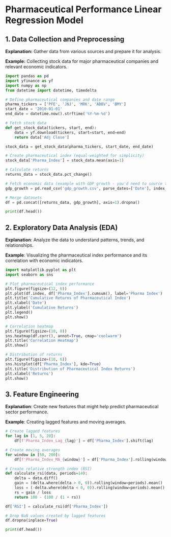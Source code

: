 # Pharmaceutical Performance Linear Regression Model

## 1. Data Collection and Preprocessing

**Explanation:** Gather data from various sources and prepare it for analysis.

**Example:** Collecting stock data for major pharmaceutical companies and relevant economic indicators.

```python
import pandas as pd
import yfinance as yf
import numpy as np
from datetime import datetime, timedelta

# Define pharmaceutical companies and date range
pharma_tickers = ['PFE', 'JNJ', 'MRK', 'ABBV', 'BMY']
start_date = '2010-01-01'
end_date = datetime.now().strftime('%Y-%m-%d')

# Fetch stock data
def get_stock_data(tickers, start, end):
    data = yf.download(tickers, start=start, end=end)
    return data['Adj Close']

stock_data = get_stock_data(pharma_tickers, start_date, end_date)

# Create pharmaceutical index (equal-weighted for simplicity)
stock_data['Pharma_Index'] = stock_data.mean(axis=1)

# Calculate returns
returns_data = stock_data.pct_change()

# Fetch economic data (example with GDP growth - you'd need to source this data)
gdp_growth = pd.read_csv('gdp_growth.csv', parse_dates=['Date'], index_col='Date')

# Merge datasets
df = pd.concat([returns_data, gdp_growth], axis=1).dropna()

print(df.head())
```

## 2. Exploratory Data Analysis (EDA)

**Explanation**: Analyze the data to understand patterns, trends, and relationships.

**Example**: Visualizing the pharmaceutical index performance and its correlation with economic indicators.

```python
import matplotlib.pyplot as plt
import seaborn as sns

# Plot pharmaceutical index performance
plt.figure(figsize=(12, 6))
plt.plot(df.index, df['Pharma_Index'].cumsum(), label='Pharma Index')
plt.title('Cumulative Returns of Pharmaceutical Index')
plt.xlabel('Date')
plt.ylabel('Cumulative Returns')
plt.legend()
plt.show()

# Correlation heatmap
plt.figure(figsize=(10, 8))
sns.heatmap(df.corr(), annot=True, cmap='coolwarm')
plt.title('Correlation Heatmap')
plt.show()

# Distribution of returns
plt.figure(figsize=(10, 6))
sns.histplot(df['Pharma_Index'], kde=True)
plt.title('Distribution of Pharmaceutical Index Returns')
plt.xlabel('Returns')
plt.show()
```

## 3. Feature Engineering

**Explanation**: Create new features that might help predict pharmaceutical sector performance.

**Example**: Creating lagged features and moving averages.

```python
# Create lagged features
for lag in [1, 5, 20]:
    df[f'Pharma_Index_Lag_{lag}'] = df['Pharma_Index'].shift(lag)

# Create moving averages
for window in [50, 200]:
    df[f'Pharma_Index_MA_{window}'] = df['Pharma_Index'].rolling(window=window).mean()

# Create relative strength index (RSI)
def calculate_rsi(data, periods=14):
    delta = data.diff()
    gain = (delta.where(delta > 0, 0)).rolling(window=periods).mean()
    loss = (-delta.where(delta < 0, 0)).rolling(window=periods).mean()
    rs = gain / loss
    return 100 - (100 / (1 + rs))

df['RSI'] = calculate_rsi(df['Pharma_Index'])

# Drop NaN values created by lagged features
df.dropna(inplace=True)

print(df.head())
```
